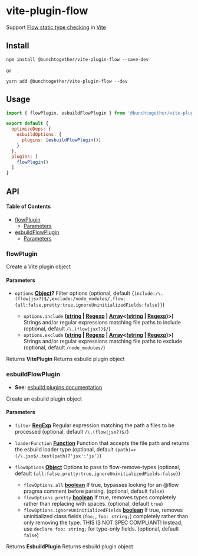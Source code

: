# vite-plugin-flow

Support [Flow static type checking](https://flow.org/) in [Vite](https://vitejs.dev/)

## Install

```shell
npm install @bunchtogether/vite-plugin-flow --save-dev
```

or

```shell
yarn add @bunchtogether/vite-plugin-flow --dev
```

## Usage

```js
import { flowPlugin, esbuildFlowPlugin } from '@bunchtogether/vite-plugin-flow';

export default {
  optimizeDeps: {
    esbuildOptions: {
      plugins: [esbuildFlowPlugin()]
    }
  },
  plugins: [
    flowPlugin()
  ]
}
```

## API

<!-- Generated by documentation.js. Update this documentation by updating the source code. -->

#### Table of Contents

*   [flowPlugin](#flowplugin)
    *   [Parameters](#parameters)
*   [esbuildFlowPlugin](#esbuildflowplugin)
    *   [Parameters](#parameters-1)

### flowPlugin

Create a Vite plugin object

#### Parameters

*   `options` **[Object](https://developer.mozilla.org/docs/Web/JavaScript/Reference/Global_Objects/Object)?** Filter options (optional, default `{include:/\.(flow|jsx?)$/,exclude:/node_modules/,flow:{all:false,pretty:true,ignoreUninitializedFields:false}}`)

    *   `options.include` **([string](https://developer.mozilla.org/docs/Web/JavaScript/Reference/Global_Objects/String) | [Regexp](https://developer.mozilla.org/docs/Web/JavaScript/Reference/Global_Objects/RegExp) | [Array](https://developer.mozilla.org/docs/Web/JavaScript/Reference/Global_Objects/Array)<([string](https://developer.mozilla.org/docs/Web/JavaScript/Reference/Global_Objects/String) | [Regexp](https://developer.mozilla.org/docs/Web/JavaScript/Reference/Global_Objects/RegExp))>)** Strings and/or regular expressions matching file paths to include (optional, default `/\.(flow|jsx?)$/`)
    *   `options.exclude` **([string](https://developer.mozilla.org/docs/Web/JavaScript/Reference/Global_Objects/String) | [Regexp](https://developer.mozilla.org/docs/Web/JavaScript/Reference/Global_Objects/RegExp) | [Array](https://developer.mozilla.org/docs/Web/JavaScript/Reference/Global_Objects/Array)<([string](https://developer.mozilla.org/docs/Web/JavaScript/Reference/Global_Objects/String) | [Regexp](https://developer.mozilla.org/docs/Web/JavaScript/Reference/Global_Objects/RegExp))>)** Strings and/or regular expressions matching file paths to exclude (optional, default `/node_modules/`)

Returns **VitePlugin** Returns esbuild plugin object

### esbuildFlowPlugin

*   **See**: [esbuild plugins documentation](https://esbuild.github.io/plugins/#resolve-callbacks)

Create an esbuild plugin object

#### Parameters

*   `filter` **[RegExp](https://developer.mozilla.org/docs/Web/JavaScript/Reference/Global_Objects/RegExp)** Regular expression matching the path a files to be processed (optional, default `/\.(flow|jsx?)$/`)
*   `loaderFunction` **[Function](https://developer.mozilla.org/docs/Web/JavaScript/Reference/Statements/function)** Function that accepts the file path and returns the esbuild loader type (optional, default `(path)=>(/\.jsx$/.test(path)?'jsx':'js')`)
*   `flowOptions` **[Object](https://developer.mozilla.org/docs/Web/JavaScript/Reference/Global_Objects/Object)** Options to pass to flow-remove-types (optional, default `{all:false,pretty:true,ignoreUninitializedFields:false}`)

    *   `flowOptions.all` **[boolean](https://developer.mozilla.org/docs/Web/JavaScript/Reference/Global_Objects/Boolean)** If true, bypasses looking for an @flow pragma comment before parsing. (optional, default `false`)
    *   `flowOptions.pretty` **[boolean](https://developer.mozilla.org/docs/Web/JavaScript/Reference/Global_Objects/Boolean)** If true, removes types completely rather than replacing with spaces. (optional, default `true`)
    *   `flowOptions.ignoreUninitializedFields` **[boolean](https://developer.mozilla.org/docs/Web/JavaScript/Reference/Global_Objects/Boolean)** If true, removes uninitialized class fields (`foo;`, `foo: string;`)
        completely rather than only removing the type. THIS IS NOT SPEC
        COMPLIANT! Instead, use `declare foo: string;` for type-only fields. (optional, default `false`)

Returns **EsbuildPlugin** Returns esbuild plugin object
